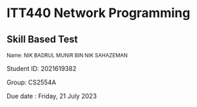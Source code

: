 # ITT440 Network Programming
## Skill Based Test

<sup> Name:  NIK BADRUL MUNIR BIN NIK SAHAZEMAN

Student ID:  2021619382

Group:  CS2554A

Due date : Friday, 21 July 2023 <sup>

